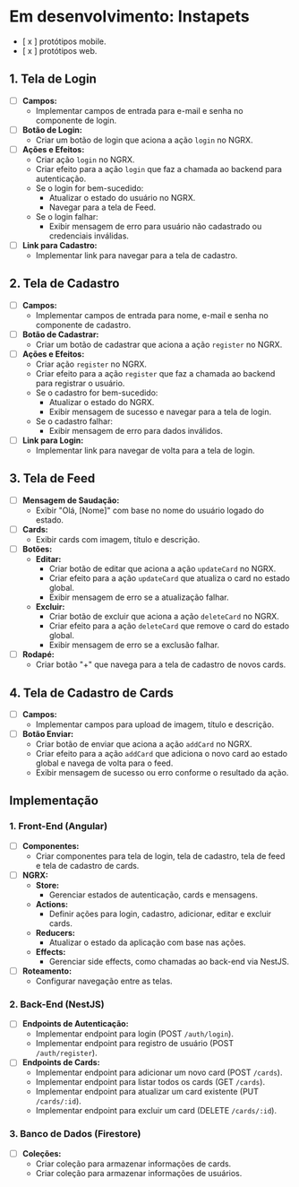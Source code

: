 # Em desenvolvimento: Instapets 

- [ x ] protótipos mobile.
- [ x ] protótipos web.

## 1. Tela de Login

- [ ] **Campos:**
  - Implementar campos de entrada para e-mail e senha no componente de login.
- [ ] **Botão de Login:**
  - Criar um botão de login que aciona a ação `login` no NGRX.
- [ ] **Ações e Efeitos:**
  - Criar ação `login` no NGRX.
  - Criar efeito para a ação `login` que faz a chamada ao backend para autenticação.
  - Se o login for bem-sucedido:
    - Atualizar o estado do usuário no NGRX.
    - Navegar para a tela de Feed.
  - Se o login falhar:
    - Exibir mensagem de erro para usuário não cadastrado ou credenciais inválidas.
- [ ] **Link para Cadastro:**
  - Implementar link para navegar para a tela de cadastro.

## 2. Tela de Cadastro

- [ ] **Campos:**
  - Implementar campos de entrada para nome, e-mail e senha no componente de cadastro.
- [ ] **Botão de Cadastrar:**
  - Criar um botão de cadastrar que aciona a ação `register` no NGRX.
- [ ] **Ações e Efeitos:**
  - Criar ação `register` no NGRX.
  - Criar efeito para a ação `register` que faz a chamada ao backend para registrar o usuário.
  - Se o cadastro for bem-sucedido:
    - Atualizar o estado do NGRX.
    - Exibir mensagem de sucesso e navegar para a tela de login.
  - Se o cadastro falhar:
    - Exibir mensagem de erro para dados inválidos.
- [ ] **Link para Login:**
  - Implementar link para navegar de volta para a tela de login.

## 3. Tela de Feed

- [ ] **Mensagem de Saudação:**
  - Exibir "Olá, [Nome]" com base no nome do usuário logado do estado.
- [ ] **Cards:**
  - Exibir cards com imagem, título e descrição.
- [ ] **Botões:**
  - **Editar:**
    - Criar botão de editar que aciona a ação `updateCard` no NGRX.
    - Criar efeito para a ação `updateCard` que atualiza o card no estado global.
    - Exibir mensagem de erro se a atualização falhar.
  - **Excluir:**
    - Criar botão de excluir que aciona a ação `deleteCard` no NGRX.
    - Criar efeito para a ação `deleteCard` que remove o card do estado global.
    - Exibir mensagem de erro se a exclusão falhar.
- [ ] **Rodapé:**
  - Criar botão "+" que navega para a tela de cadastro de novos cards.

## 4. Tela de Cadastro de Cards

- [ ] **Campos:**
  - Implementar campos para upload de imagem, título e descrição.
- [ ] **Botão Enviar:**
  - Criar botão de enviar que aciona a ação `addCard` no NGRX.
  - Criar efeito para a ação `addCard` que adiciona o novo card ao estado global e navega de volta para o feed.
  - Exibir mensagem de sucesso ou erro conforme o resultado da ação.

## Implementação

### 1. Front-End (Angular)

- [ ] **Componentes:**
  - Criar componentes para tela de login, tela de cadastro, tela de feed e tela de cadastro de cards.
- [ ] **NGRX:**
  - **Store:**
    - Gerenciar estados de autenticação, cards e mensagens.
  - **Actions:**
    - Definir ações para login, cadastro, adicionar, editar e excluir cards.
  - **Reducers:**
    - Atualizar o estado da aplicação com base nas ações.
  - **Effects:**
    - Gerenciar side effects, como chamadas ao back-end via NestJS.
- [ ] **Roteamento:**
  - Configurar navegação entre as telas.

### 2. Back-End (NestJS)

- [ ] **Endpoints de Autenticação:**
  - Implementar endpoint para login (POST `/auth/login`).
  - Implementar endpoint para registro de usuário (POST `/auth/register`).
- [ ] **Endpoints de Cards:**
  - Implementar endpoint para adicionar um novo card (POST `/cards`).
  - Implementar endpoint para listar todos os cards (GET `/cards`).
  - Implementar endpoint para atualizar um card existente (PUT `/cards/:id`).
  - Implementar endpoint para excluir um card (DELETE `/cards/:id`).

### 3. Banco de Dados (Firestore)

- [ ] **Coleções:**
  - Criar coleção para armazenar informações de cards.
  - Criar coleção para armazenar informações de usuários.



<!-- # InstapetAngular

This project was generated with [Angular CLI](https://github.com/angular/angular-cli) version 17.3.9.

## Development server

Run `ng serve` for a dev server. Navigate to `http://localhost:4200/`. The application will automatically reload if you change any of the source files.

## Code scaffolding

Run `ng generate component component-name` to generate a new component. You can also use `ng generate directive|pipe|service|class|guard|interface|enum|module`.

## Build

Run `ng build` to build the project. The build artifacts will be stored in the `dist/` directory.

## Running unit tests

Run `ng test` to execute the unit tests via [Karma](https://karma-runner.github.io).

## Running end-to-end tests

Run `ng e2e` to execute the end-to-end tests via a platform of your choice. To use this command, you need to first add a package that implements end-to-end testing capabilities.

## Further help

To get more help on the Angular CLI use `ng help` or go check out the [Angular CLI Overview and Command Reference](https://angular.io/cli) page. -->
